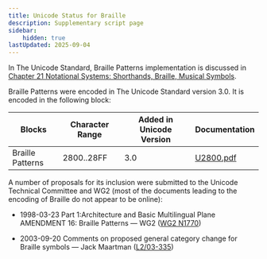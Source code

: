 ```yaml
---
title: Unicode Status for Braille
description: Supplementary script page
sidebar:
    hidden: true
lastUpdated: 2025-09-04
---
```


In The Unicode Standard, Braille Patterns implementation is discussed in [Chapter 21 Notational Systems: Shorthands, Braille, Musical Symbols](http://www.unicode.org/versions/latest/ch21.pdf).

[comment]: # (end of intro)

[comment]: # (start of blocks)

Braille Patterns were encoded in The Unicode Standard version 3.0. It is encoded in the following block:

| Blocks | Character Range | Added in Unicode Version | Documentation |
| ------ | --------------- | ------------------------ | ------------- |
| Braille Patterns  |  2800..28FF  |  3.0  |  [U2800.pdf](http://www.unicode.org/charts/PDF/U2800.pdf)  |

[comment]: # (end of blocks)

[comment]: # (start of chars)



[comment]: # (end of chars)

[comment]: # (start of rest)

A number of proposals for its inclusion were submitted to the Unicode Technical Committee and WG2 (most of the documents leading to the encoding of Braille do not appear to be online):

- 1998-03-23 Part 1:Architecture and Basic Multilingual Plane AMENDMENT 16: Braille Patterns — WG2 ([WG2 N1770](https://www.unicode.org/wg2/docs/n1770.pdf))

- 2003-09-20 Comments on proposed general category change for Braille symbols — Jack Maartman ([L2/03-335](http://www.unicode.org/cgi-bin/GetMatchingDocs.pl?L2/03-335))
